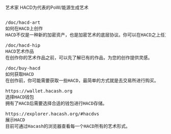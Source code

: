 艺术家
HACD为代表的PoW/能源生成艺术



<pre class="nav">

/doc/hacd-art
如何在HACD上创作
HACD不仅是一种新的加密资产，也是加密艺术的底层协议。你可以在HACD之上任意创作你的艺术作品。

/doc/hacd-hip
HACD艺术作品
在创作你的艺术作品之前，可以先了解已有的作品，为您的创作提供灵感。

/doc/buy-hacd
如何获取HACD
在创作前，你可能需要获取一些HACD，最简单的方式就是去交易所进行购买。

https://wallet.hacash.org
选择HACD钱包
拥有了HACD后需要选择合适的钱包进行HACD存储。

https://explorer.hacash.org/#hacdvs
展示HACD
目前可通过Hacash的浏览器查看每一个HACD所有的艺术形式。 
  
</pre>
